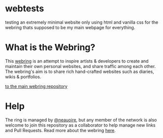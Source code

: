 # webtests
testing an extremely minimal website only using html and vanilla css for the webring thats supposed to be my main webpage for everything.

# What is the Webring?
This [webring](https://wiki.xxiivv.com/site/webring.html) is an attempt to inspire artists & developers to create and maintain their own personal websites, and share traffic among each other. The webring's aim is to share rich hand-crafted websites such as diaries, wikis & portfolios.

[to the main webring repository](https://github.com/XXIIVV/webring)

# Help
The ring is managed by [@neauoire](https://merveilles.town/@neauoire), but any member of the network is also welcome to join this repository as a collaborator to help manage new links and Pull Requests. Read more about the webring [here](https://wiki.xxiivv.com/site/webring.html).
